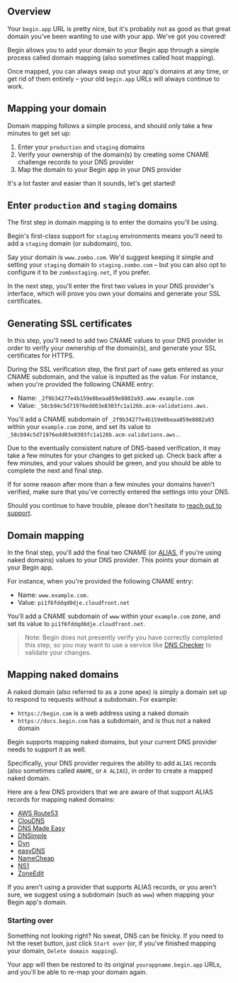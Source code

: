 ## Overview

Your `begin.app` URL is pretty nice, but it's probably not as good as that great domain you've been wanting to use with your app. We've got you covered!

Begin allows you to add your domain to your Begin app through a simple process called domain mapping (also sometimes called host mapping).

Once mapped, you can always swap out your app's domains at any time, or get rid of them entirely – your old `begin.app` URLs will always continue to work.


## Mapping your domain

Domain mapping follows a simple process, and should only take a few minutes to get set up:
1. Enter your `production` and `staging` domains
2. Verify your ownership of the domain(s) by creating some CNAME challenge records to your DNS provider
3. Map the domain to your Begin app in your DNS provider

It's a lot faster and easier than it sounds, let's get started!


## Enter `production` and `staging` domains

The first step in domain mapping is to enter the domains you'll be using.

Begin's first-class support for `staging` environments means you'll need to add a `staging` domain (or subdomain), too.

Say your domain is `www.zombo.com`. We'd suggest keeping it simple and setting your `staging` domain to `staging.zombo.com` – but you can also opt to configure it to be `zombostaging.net`, if you prefer.

In the next step, you'll enter the first two values in your DNS provider's interface, which will prove you own your domains and generate your SSL certificates.


## Generating SSL certificates

In this step, you'll need to add two CNAME values to your DNS provider in order to verify your ownership of the domain(s), and generate your SSL certificates for HTTPS.

During the SSL verification step, the first part of `name` gets entered as your CNAME subdomain, and the value is inputted as the value. For instance, when you're provided the following CNAME entry:

- Name: `_2f9b34277e4b159e0beaa859e8802a93.www.example.com`
- Value: `_58cb94c5d71976edd03e8303fc1a126b.acm-validations.aws.`

You'll add a CNAME subdomain of `_2f9b34277e4b159e0beaa859e8802a93` within your `example.com` zone, and set its value to `_58cb94c5d71976edd03e8303fc1a126b.acm-validations.aws.`.

Due to the eventually consistent nature of DNS-based verification, it may take a few minutes for your changes to get picked up. Check back after a few minutes, and your values should be green, and you should be able to complete the next and final step.

If for some reason after more than a few minutes your domains haven't verified, make sure that you've correctly entered the settings into your DNS.

Should you continue to have trouble, please don't hesitate to [reach out to support](https://begin.com/support).


## Domain mapping

In the final step, you'll add the final two CNAME (or [ALIAS](#mapping-naked-domains), if you're using naked domains) values to your DNS provider. This points your domain at your Begin app.

For instance, when you're provided the following CNAME entry:

- Name: `www.example.com.`
- Value: `pi1f6fddqd0dje.cloudfront.net`

You'll add a CNAME subdomain of `www` within your `example.com` zone, and set its value to `pi1f6fddqd0dje.cloudfront.net`.

> Note: Begin does not presently verify you have correctly completed this step, so you may want to use a service like [DNS Checker](https://dnschecker.org/) to validate your changes.


## Mapping naked domains

A naked domain (also referred to as a zone apex) is simply a domain set up to respond to requests without a subdomain. For example:

- `https://begin.com` is a web address using a naked domain
- `https://docs.begin.com` has a subdomain, and is thus not a naked domain

Begin supports mapping naked domains, but your current DNS provider needs to support it as well.

Specifically, your DNS provider requires the ability to add `ALIAS` records (also sometimes called `ANAME`, or `A ALIAS`), in order to create a mapped naked domain.

Here are a few DNS providers that we are aware of that support ALIAS records for mapping naked domains:

- [AWS Route53](https://docs.aws.amazon.com/Route53/latest/DeveloperGuide/resource-record-sets-choosing-alias-non-alias.html)
- [ClouDNS](https://www.cloudns.net/wiki/article/18/)
- [DNS Made Easy](http://help.dnsmadeeasy.com/managed-dns/records/aname-records/)
- [DNSimple](https://support.dnsimple.com/articles/alias-record/)
- [Dyn](https://dyn.com/dns/managed-dns/alias/)
- [easyDNS](https://fusion.easydns.com/index.php?/Knowledgebase/Article/View/190/7/aname-records/)
- [NameCheap](https://www.namecheap.com/support/knowledgebase/article.aspx/9646/2237/how-can-i-set-up-a-cname-record-for-my-domain)
- [NS1](https://ns1.com/knowledgebase/cname-alias-and-linked-records)
- [ZoneEdit](https://support.zoneedit.com/Knowledgebase/Article/View/1/1/root-domain-aliases-root-aliases-zone-apex-aliases-implemeneted-as-anames)

If you aren't using a provider that supports ALIAS records, or you aren't sure, we suggest using a subdomain (such as `www`) when mapping your Begin app's domain.


### Starting over

Something not looking right? No sweat, DNS can be finicky. If you need to hit the reset button, just click `Start over` (or, if you've finished mapping your domain, `Delete domain mapping`).

Your app will then be restored to its original `yourappname.begin.app` URLs, and you'll be able to re-map your domain again.
